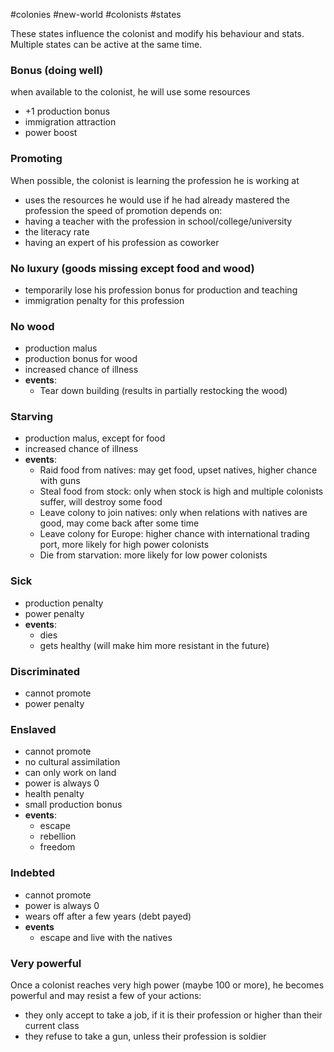 #colonies #new-world #colonists #states

These states influence the colonist and modify his behaviour and stats. Multiple states can be active at the same time. 
### Bonus (doing well)
when available to the colonist, he will use some resources
- +1 production bonus
- immigration attraction
- power boost
### Promoting
When possible, the colonist is learning the profession he is working at
- uses the resources he would use if he had already mastered the profession
the speed of promotion depends on:
- having a teacher with the profession in school/college/university
- the literacy rate
- having an expert of his profession as coworker
### No luxury (goods missing except food and wood)
- temporarily lose his profession bonus for production and teaching
- immigration penalty for this profession
### No wood
- production malus
- production bonus for wood
- increased chance of illness
- **events**:
	- Tear down building (results in partially restocking the wood)
### Starving
- production malus, except for food
- increased chance of illness
- **events**:
	- Raid food from natives:
		may get food, upset natives, higher chance with guns
	- Steal food from stock:
		only when stock is high and multiple colonists suffer, will destroy some food
	- Leave colony to join natives:
		only when relations with natives are good, may come back after some time
	- Leave colony for Europe:
		higher chance with international trading port, more likely for high power colonists
	- Die from starvation:
		more likely for low power colonists
### Sick
- production penalty
- power penalty
- **events**:
	- dies
	- gets healthy (will make him more resistant in the future)
### Discriminated
- cannot promote
- power penalty
### Enslaved
- cannot promote
- no cultural assimilation
- can only work on land
- power is always 0
- health penalty
- small production bonus
- **events**:
	- escape
	- rebellion
	- freedom
### Indebted
- cannot promote
- power is always 0
- wears off after a few years (debt payed)
- **events**
	- escape and live with the natives
### Very powerful
Once a colonist reaches very high power (maybe 100 or more), he becomes powerful and may resist a few of your actions:
- they only accept to take a job, if it is their profession or higher than their current class
- they refuse to take a gun, unless their profession is soldier


